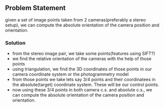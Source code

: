 ## Problem Statement
given a set of image points taken from 2 cameras(preferably a stereo setup), we can compute the absolute orientation of the camera position and orientation.

### Solution
* from the stereo image pair, we take some points(features using SIFT?)
* we find the relative orientation of the cameras with the help of those points
* using triangulation, we find the 3D coordinates of those points in our camera coordinate system or the photogrammetry model
* from those points we take lets say 3/4 points and their coordinatees in the absolute(target) coordinate system. These will be our control points.
* now using these 3/4 points in both camera c.s. and absolute c.s., we can compute the absolute orientation of the camera position and orientation.


